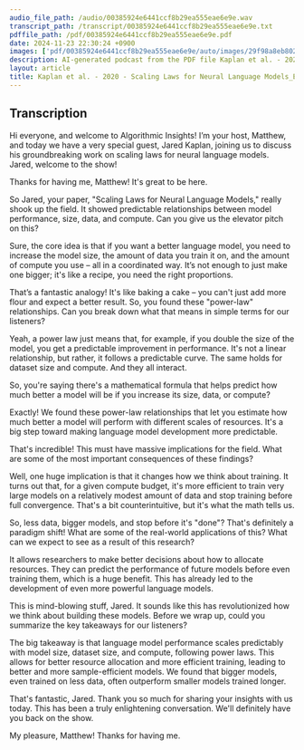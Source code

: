 ```yaml
---
audio_file_path: /audio/00385924e6441ccf8b29ea555eae6e9e.wav
transcript_path: /transcript/00385924e6441ccf8b29ea555eae6e9e.txt
pdffile_path: /pdf/00385924e6441ccf8b29ea555eae6e9e.pdf
date: 2024-11-23 22:30:24 +0900
images: ['pdf/00385924e6441ccf8b29ea555eae6e9e/auto/images/29f98a8eb8026f504571f5294972bd2830581fd1dd6ea6504b906ce2ec143a6e.jpg', 'pdf/00385924e6441ccf8b29ea555eae6e9e/auto/images/bfcacff8305b83aa68c164047d0b31e14d9b6acdb8774691d19930200dde2203.jpg', 'pdf/00385924e6441ccf8b29ea555eae6e9e/auto/images/74a8f397eae5e0269615fcd7f7942f8994f6a9f058cb71e8d0bf91358841a274.jpg', 'pdf/00385924e6441ccf8b29ea555eae6e9e/auto/images/14f24b804e26834da104af72b10037b93d2e6001e5a8628b1c20ec0bf7160bc4.jpg', 'pdf/00385924e6441ccf8b29ea555eae6e9e/auto/images/dd18ccfc1f7a8a41a72dd6815228b89ffda3d74fb7c0846c02bc783361200eaf.jpg', 'pdf/00385924e6441ccf8b29ea555eae6e9e/auto/images/04c7b6cb6f22cfd77ac2857d1685d3258b3b90dc1c48ed4d86e31be8eca363de.jpg', 'pdf/00385924e6441ccf8b29ea555eae6e9e/auto/images/29fadd093631faef098da278de5d7fa2accf415295bf7c3351272147844aa55f.jpg', 'pdf/00385924e6441ccf8b29ea555eae6e9e/auto/images/dfccb8fb17b93abe27880d23ec70d95be8ef4951e7f7592a59b382ed561efd37.jpg', 'pdf/00385924e6441ccf8b29ea555eae6e9e/auto/images/f3ebdbce9a55e24250950ffe9a565b4fbcb1b50fd840989fe37c9e97b793dedf.jpg', 'pdf/00385924e6441ccf8b29ea555eae6e9e/auto/images/5efb865c61202dd82f6570a6f0790e3bd22c2566831321a398b29eb1188711a2.jpg', 'pdf/00385924e6441ccf8b29ea555eae6e9e/auto/images/194b2a43549fc13a57ffe77aa59e01c79f77131d4e17ea437308582d0c19c78f.jpg', 'pdf/00385924e6441ccf8b29ea555eae6e9e/auto/images/403960a1adeeb0ef90fa2f63f21ee101ffb63b8dc46c0ca04e3e7d5dc663bab8.jpg', 'pdf/00385924e6441ccf8b29ea555eae6e9e/auto/images/31c95e3c896295e9fcc248847f93b776931d5b15e65e4c98421cbd5ad54260f7.jpg', 'pdf/00385924e6441ccf8b29ea555eae6e9e/auto/images/f1b8ab0992b18f46a9947218d5f3d2f91441a18c8cfc683562603e18c6a33197.jpg', 'pdf/00385924e6441ccf8b29ea555eae6e9e/auto/images/deffde64c73764e22a43a5a778930b52c449a9b438cbce172b6f858dabe8a3e3.jpg', 'pdf/00385924e6441ccf8b29ea555eae6e9e/auto/images/9fe6c2d74dc0370b79516be9af720abf2f7b6343be2244e518422bfb68d887e5.jpg', 'pdf/00385924e6441ccf8b29ea555eae6e9e/auto/images/e189880eb16abf11f6f01d3eb660eb831764332e77ef2ed1f8b3523fe3ff5a6b.jpg', 'pdf/00385924e6441ccf8b29ea555eae6e9e/auto/images/ecd65c735ca31b8517712e28a00becc63bada1bd9ff8ea03ffacb2ad129dbab6.jpg', 'pdf/00385924e6441ccf8b29ea555eae6e9e/auto/images/6201c10f33882daeab608d26b69ae83a900a0f29340ac403b25d8db2897b7521.jpg', 'pdf/00385924e6441ccf8b29ea555eae6e9e/auto/images/0c383ac77e868cb6e16d11a39239f70e18d5e4fc66b6b4f4622cf69ff56a40ee.jpg', 'pdf/00385924e6441ccf8b29ea555eae6e9e/auto/images/e936e5bac703956bf7ba1ddca5b6a642f3639021b26ee07f6a37be35d919a413.jpg', 'pdf/00385924e6441ccf8b29ea555eae6e9e/auto/images/337bd0e2dd8f9b15593d1a99347045fd882b716b2e0d4636941b24dfea58aeed.jpg', 'pdf/00385924e6441ccf8b29ea555eae6e9e/auto/images/009108416bdd4ec6dbbc7f35f9d3c147ef0bc2f9795670116a87f7b028f647e5.jpg', 'pdf/00385924e6441ccf8b29ea555eae6e9e/auto/images/fcda2af07a549affe3f7a0dac012e3a37c67acc7c3a34b6c62f4d18a38c6e726.jpg', 'pdf/00385924e6441ccf8b29ea555eae6e9e/auto/images/d5126bd2c2fc729faf325bf6973dafafa1439337d415470b3bcec8af499c9aba.jpg', 'pdf/00385924e6441ccf8b29ea555eae6e9e/auto/images/5ef912ccb280117d0d70ed438a899725e64609615632873185ec4df971d49d42.jpg', 'pdf/00385924e6441ccf8b29ea555eae6e9e/auto/images/bc6fc15805a4871673a32b09e29b05450930ba933b26b6d67235193bc6cf7966.jpg', 'pdf/00385924e6441ccf8b29ea555eae6e9e/auto/images/21e22550708a5701d858aadf8bda90154cb419dd3d1cf900562aa67a7bbd33c7.jpg', 'pdf/00385924e6441ccf8b29ea555eae6e9e/auto/images/ac216b9bf16ba77948f1e35f66baa9e64b2a7290fd814e93f5c06f8aff553615.jpg', 'pdf/00385924e6441ccf8b29ea555eae6e9e/auto/images/1ada045e7047e35da4c651eddb085a25683ff69637fd0966a404fd3de75a91f4.jpg', 'pdf/00385924e6441ccf8b29ea555eae6e9e/auto/images/382d4e964b553a608c86c3b59f36463790723d1cc1da1435827443cfb6b7c603.jpg', 'pdf/00385924e6441ccf8b29ea555eae6e9e/auto/images/d4aa0b3997b3f68fcb39daea3f898c4afd1ec5f5ceed27ba6eb9d7696ba7cdb2.jpg']
description: AI-generated podcast from the PDF file Kaplan et al. - 2020 - Scaling Laws for Neural Language Models_EN
layout: article
title: Kaplan et al. - 2020 - Scaling Laws for Neural Language Models_EN / 00385924e6441ccf8b29ea555eae6e9e
---
```


## Transcription
Hi everyone, and welcome to Algorithmic Insights! I’m your host, Matthew, and today we have a very special guest, Jared Kaplan, joining us to discuss his groundbreaking work on scaling laws for neural language models. Jared, welcome to the show!

Thanks for having me, Matthew! It's great to be here.

So Jared, your paper, "Scaling Laws for Neural Language Models," really shook up the field.  It showed predictable relationships between model performance, size, data, and compute. Can you give us the elevator pitch on this?

Sure, the core idea is that if you want a better language model, you need to increase the model size, the amount of data you train it on, and the amount of compute you use – all in a coordinated way.  It’s not enough to just make one bigger; it's like a recipe, you need the right proportions.

That’s a fantastic analogy! It's like baking a cake – you can't just add more flour and expect a better result. So, you found these "power-law" relationships.  Can you break down what that means in simple terms for our listeners?

Yeah, a power law just means that, for example, if you double the size of the model, you get a predictable improvement in performance. It's not a linear relationship, but rather, it follows a predictable curve.  The same holds for dataset size and compute. And they all interact.

So, you're saying there's a mathematical formula that helps predict how much better a model will be if you increase its size, data, or compute?

Exactly!  We found these power-law relationships that let you estimate how much better a model will perform with different scales of resources.  It's a big step toward making language model development more predictable.

That's incredible! This must have massive implications for the field.  What are some of the most important consequences of these findings?

Well, one huge implication is that it changes how we think about training.  It turns out that, for a given compute budget, it's more efficient to train very large models on a relatively modest amount of data and stop training before full convergence. That's a bit counterintuitive, but it's what the math tells us.

So, less data, bigger models, and stop before it's "done"? That's definitely a paradigm shift!  What are some of the real-world applications of this?  What can we expect to see as a result of this research?

It allows researchers to make better decisions about how to allocate resources.  They can predict the performance of future models before even training them, which is a huge benefit. This has already led to the development of even more powerful language models.

This is mind-blowing stuff, Jared. It sounds like this has revolutionized how we think about building these models.  Before we wrap up, could you summarize the key takeaways for our listeners?

The big takeaway is that language model performance scales predictably with model size, dataset size, and compute, following power laws.  This allows for better resource allocation and more efficient training, leading to better and more sample-efficient models.  We found that bigger models, even trained on less data, often outperform smaller models trained longer.


That's fantastic, Jared.  Thank you so much for sharing your insights with us today. This has been a truly enlightening conversation.  We'll definitely have you back on the show.

My pleasure, Matthew!  Thanks for having me.





